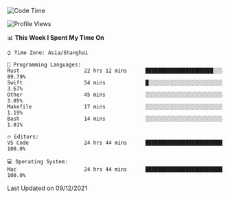 <!--START_SECTION:waka-->
![Code Time](http://img.shields.io/badge/Code%20Time-782%20hrs%2025%20mins-blue)

![Profile Views](http://img.shields.io/badge/Profile%20Views-5-blue)

📊 **This Week I Spent My Time On** 

```text
⌚︎ Time Zone: Asia/Shanghai

💬 Programming Languages: 
Rust                     22 hrs 12 mins      ██████████████████████░░░   89.79% 
Swift                    54 mins             █░░░░░░░░░░░░░░░░░░░░░░░░   3.67% 
Other                    45 mins             ░░░░░░░░░░░░░░░░░░░░░░░░░   3.05% 
Makefile                 17 mins             ░░░░░░░░░░░░░░░░░░░░░░░░░   1.19% 
Bash                     14 mins             ░░░░░░░░░░░░░░░░░░░░░░░░░   1.01%

🔥 Editors: 
VS Code                  24 hrs 44 mins      █████████████████████████   100.0%

💻 Operating System: 
Mac                      24 hrs 44 mins      █████████████████████████   100.0%

```


 Last Updated on 09/12/2021
<!--END_SECTION:waka-->
